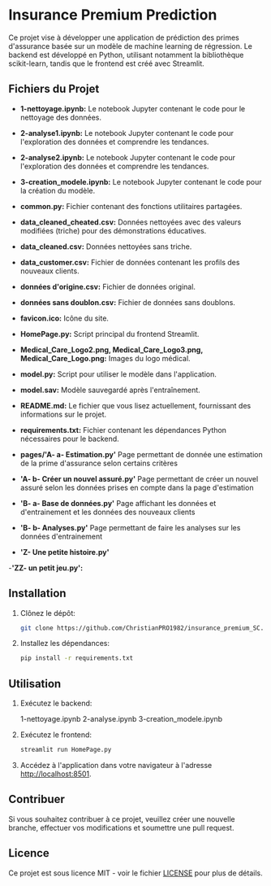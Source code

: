 # Insurance Premium Prediction

Ce projet vise à développer une application de prédiction des primes d'assurance basée sur un modèle de machine learning de régression. Le backend est développé en Python, utilisant notamment la bibliothèque scikit-learn, tandis que le frontend est créé avec Streamlit.

## Fichiers du Projet

- **1-nettoyage.ipynb:** Le notebook Jupyter contenant le code pour le nettoyage des données.

- **2-analyse1.ipynb:** Le notebook Jupyter contenant le code pour l'exploration des données et comprendre les tendances.

- **2-analyse2.ipynb:** Le notebook Jupyter contenant le code pour l'exploration des données et comprendre les tendances.

- **3-creation_modele.ipynb:** Le notebook Jupyter contenant le code pour la création du modèle.

- **common.py:** Fichier contenant des fonctions utilitaires partagées.

- **data_cleaned_cheated.csv:** Données nettoyées avec des valeurs modifiées (triche) pour des démonstrations éducatives.

- **data_cleaned.csv:** Données nettoyées sans triche.

- **data_customer.csv:** Fichier de données contenant les profils des nouveaux clients.

- **données d'origine.csv:** Fichier de données original.

- **données sans doublon.csv:** Fichier de données sans doublons.

- **favicon.ico:** Icône du site.

- **HomePage.py:** Script principal du frontend Streamlit.

- **Medical_Care_Logo2.png, Medical_Care_Logo3.png, Medical_Care_Logo.png:** Images du logo médical.

- **model.py:** Script pour utiliser le modèle dans l'application.

- **model.sav:** Modèle sauvegardé après l'entraînement.

- **README.md:** Le fichier que vous lisez actuellement, fournissant des informations sur le projet.

- **requirements.txt:** Fichier contenant les dépendances Python nécessaires pour le backend.

- **pages/'A- a- Estimation.py'** Page permettant de donnée une estimation de la prime d'assurance selon certains critères

- **'A- b- Créer un nouvel assuré.py'** Page permettant de créer un nouvel assuré selon les données prises en compte dans la page d'estimation

- **'B- a- Base de données.py'** Page affichant les données et d'entrainement et les données des nouveaux clients

- **'B- b- Analyses.py'** Page permettant de faire les analyses sur les données d'entrainement

- **'Z- Une petite histoire.py'**

-**'ZZ- un petit jeu.py':**

## Installation

1. Clônez le dépôt:

    ```bash
    git clone https://github.com/ChristianPRO1982/insurance_premium_SC.git
    ```

2. Installez les dépendances:

    ```bash
    pip install -r requirements.txt
    ```

## Utilisation

1. Exécutez le backend:

    1-nettoyage.ipynb
    2-analyse.ipynb
    3-creation_modele.ipynb

2. Exécutez le frontend:

    ```bash
    streamlit run HomePage.py
    ```

3. Accédez à l'application dans votre navigateur à l'adresse [http://localhost:8501](http://localhost:8501).

## Contribuer

Si vous souhaitez contribuer à ce projet, veuillez créer une nouvelle branche, effectuer vos modifications et soumettre une pull request.

## Licence

Ce projet est sous licence MIT - voir le fichier [LICENSE](LICENSE) pour plus de détails.
